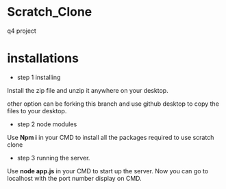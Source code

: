 # Scratch_Clone
q4 project

# installations

- step 1 installing

Install the zip file and unzip it anywhere on your desktop.

other option can be forking this branch and use github desktop to copy the files to your desktop.

- step 2 node modules 

Use **Npm i** in your CMD to install all the packages required to use scratch clone

- step 3 running the server.

Use **node app.js** in your CMD to start up the server. 
Now you can go to localhost with the port number display on CMD.


 
